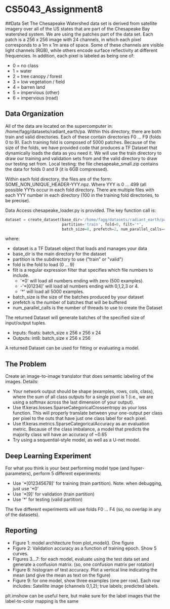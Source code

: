 # CS5043_Assignment8

##Data Set
The Chesapeake Watershed data set is derived from satellite imagery over all of the US states that are part of the Chesapeake Bay watershed system. We are using the patches part of the data set. Each patch is a 256 x 256 image with 24 channels, in which each pixel corresponds to a 1m x 1m area of space. Some of these channels are visible light channels (RGB), while others encode surface reflectivity at different frequencies. In addition, each pixel is labeled as being one of:

- 0 = no class
- 1 = water
- 2 = tree canopy / forest
- 3 = low vegetation / field
- 4 = barren land
- 5 = impervious (other)
- 6 = impervious (road)

## Data Organization
All of the data are located on the supercomputer in: /home/fagg/datasets/radiant_earth/pa. Within this directory, there are both train and valid directories. Each of these contain directories F0 ... F9 (folds 0 to 9). Each training fold is composed of 5000 patches. Because of the size of the folds, we have provided code that produces a TF Dataset that dynamically loads the data as you need it. We will use the train directory to draw our training and validation sets from and the valid directory to draw our testing set from.
Local testing: the file chesapeake_small.zip contains the data for folds 0 and 9 (it is 6GB compressed).

Within each fold directory, the files are of the form: SOME_NON_UNIQUE_HEADER-YYY.npz. Where YYY is 0 ... 499 (all possible YYYs occur in each fold directory. There are multiple files with each YYY number in each directory (100 in the training fold directories, to be precise).

Data Access
chesapeake_loader.py is provided. The key function call is:
```py
dataset = create_dataset(base_dir='/home/fagg/datasets/radiant_earth/pa',
                         partition='train', fold=0, filt='*', 
                         batch_size=8, prefetch=2, num_parallel_calls=4):

```

where:
- dataset is a TF Dataset object that loads and manages your data
- base_dir is the main directory for the dataset
- partition is the subdirectory to use ("train" or "valid")
- fold is the fold to load (0 ... 9)
- filt is a regular expression filter that specifies which file numbers to include.
  - '*0' will load all numbers ending with zero (500 examples). 
  - -'*[01234]' will load all numbers ending with 0,1,2,3 or 4.
  - '*' will load all 5000 examples.
- batch_size is the size of the batches produced by your dataset
- prefetch is the number of batches that will be buffered
- num_parallel_calls is the number of threads to use to create the Dataset


The returned Dataset will generate batches of the specified size of input/output tuples.
- Inputs: floats: batch_size x 256 x 256 x 24
- Outputs: int8: batch_size x 256 x 256

A returned Dataset can be used for fitting or evaluating a model.

## The Problem
Create an image-to-image translator that does semantic labeling of the images.
Details:

- Your network output should be shape (examples, rows, cols, class), where the sum of all class outputs for a single pixel is 1 (i.e., we are using a softmax across the last dimension of your output).
- Use tf.keras.losses.SparseCategoricalCrossentropy as your loss function. This will properly translate between your one-output per class per pixel to the outs that have just one class label for each pixel.
- Use tf.keras.metrics.SparseCategoricalAccuracy as an evaluation metric. Because of the class imbalance, a model that predicts the majority class will have an accuracy of ~0.65
- Try using a sequential-style model, as well as a U-net model.

## Deep Learning Experiment

For what you think is your best performing model type (and hyper-parameters), perform 5 different experiments:
- Use '*[012345678]' for training (train partition). Note: when debugging, just use '*0'
- Use '*[9]' for validation (train partition)
- Use '*' for testing (valid partition)

The five different experiments will use folds F0 ... F4 (so, no overlap in any of the datasets).


## Reporting
- Figure 1: model architecture from plot_model(). One figure
- Figure 2: Validation accuracy as a function of training epoch. Show 5 curves.
- Figures 3...7: for each model, evaluate using the test data set and generate a confusion matrix. (so, one confusion matrix per rotation)
- Figure 8: histogram of test accuracy. Plot a vertical line indicating the mean (and give the mean as text on the figure)
- Figure 9: for one model, show three examples (one per row). Each row includes: Satellite image (channels 0,1,2); true labels; predicted labels.

plt.imshow can be useful here, but make sure for the label images that the label-to-color mapping is the same